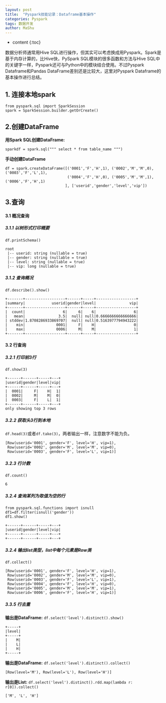 ```yaml
---
layout: post
title:  "Pyspark技能记录：Dataframe基本操作"
categories: Pyspark
tags: 数据开发
author: MaShu
---
```


* content
{:toc}

数据分析师通常用Hive SQL进行操作，但其实可以考虑换成用Pyspark。Spark是基于内存计算的，比Hive快，PySpark SQL模块的很多函数和方法与Hive SQL中的关键字一样，Pyspark还可与Python中的模块结合使用。不过Pyspark Dataframe和Pandas DataFrame差别还是比较大，这里对Pyspark Dataframe的基本操作进行总结。
## 1. 连接本地spark
```
from pyspark.sql import SparkSession
spark = SparkSession.builder.getOrCreate()
```
## 2.创建DataFrame
**用Spark SQL创建DataFrame:**
```
sparkdf = spark.sql(""" select * from table_name """)
```
**手动创建DataFrame**
```
df = spark.createDataFrame([('0001','F','H',1), ('0002','M','M',0), ('0003','F','L',1),
                            ('0004','F','H',0), ('0005','M','M',1), ('0006','F','H',1)
                           ], ['userid','gender','level','vip'])
```
## 3.查询
#### 3.1 概况查询
##### 3.1.1 以树形式打印概要
`df.printSchema()`
```
root
 |-- userid: string (nullable = true)
 |-- gender: string (nullable = true)
 |-- level: string (nullable = true)
 |-- vip: long (nullable = true)
```
##### 3.1.2 查询概况
`df.describe().show()`
```
+-------+------------------+------+-----+------------------+
|summary|            userid|gender|level|               vip|
+-------+------------------+------+-----+------------------+
|  count|                 6|     6|    6|                 6|
|   mean|               3.5|  null| null|0.6666666666666666|
| stddev|1.8708286933869707|  null| null|0.5163977794943222|
|    min|              0001|     F|    H|                 0|
|    max|              0006|     M|    M|                 1|
+-------+------------------+------+-----+------------------+
```
#### 3.2 行查询
##### 3.2.1 打印前3行
`df.show(3)`
```
+------+------+-----+---+
|userid|gender|level|vip|
+------+------+-----+---+
|  0001|     F|    H|  1|
|  0002|     M|    M|  0|
|  0003|     F|    L|  1|
+------+------+-----+---+
only showing top 3 rows
```
##### 3.2.2 获取头3行到本地
`df.head(3)`或者`df.take(3)`，两者输出一样，注意数字不能为负。
```
[Row(userid='0001', gender='F', level='H', vip=1),
 Row(userid='0002', gender='M', level='M', vip=0),
 Row(userid='0003', gender='F', level='L', vip=1)]
```
##### 3.2.3 行计数
`df.count()`
```
6
```
##### 3.2.4 查询某列为取值为空的行
```
from pyspark.sql.functions import isnull
df1=df.filter(isnull('gender'))
df1.show()

+------+------+-----+---+
|userid|gender|level|vip|
+------+------+-----+---+
+------+------+-----+---+
```
##### 3.2.4 输出list类型，list中每个元素是Row类
`df.collect()`
```
[Row(userid='0001', gender='F', level='H', vip=1),
 Row(userid='0002', gender='M', level='M', vip=0),
 Row(userid='0003', gender='F', level='L', vip=1),
 Row(userid='0004', gender='F', level='H', vip=0),
 Row(userid='0005', gender='M', level='M', vip=1),
 Row(userid='0006', gender='F', level='H', vip=1)]
 ```

##### 3.3.5 行去重
**输出是DataFrame:**
`df.select('level').distinct().show()`
```
+-----+
|level|
+-----+
|    M|
|    L|
|    H|
+-----+
```
**输出是DataFrame:**
`df.select('level').distinct().collect()`
```
[Row(level='M'), Row(level='L'), Row(level='H')]
```
**输出是List:**
`df.select('level').distinct().rdd.map(lambda r: r[0]).collect()`
```
['M', 'L', 'H']
```


